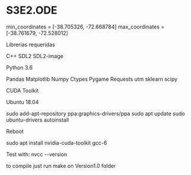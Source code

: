 # S3E2.ODE

min_coordinates = [-38.705326, -72.668784]
max_coordinates = [-38.761679, -72.528012]

Librerias requeridas

C++
	SDL2
	SDL2-image


Python 3.6

Pandas
Matplotlib
Numpy
Ctypes
Pygame
Requests
utm
sklearn
scipy

CUDA Toolkit

Ubuntu 18.04

sudo add-apt-repository ppa:graphics-drivers/ppa
sudo apt update
sudo ubuntu-drivers autoinstall

Reboot

sudo apt install nvidia-cuda-toolkit gcc-6


Test with:
nvcc --version

to compile just run make on Version1.0 folder
